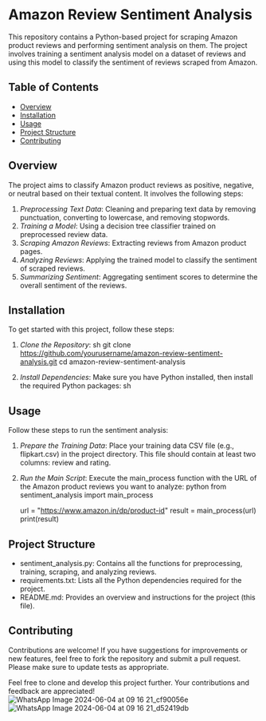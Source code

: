 # Amazon Review Sentiment Analysis

This repository contains a Python-based project for scraping Amazon product reviews and performing sentiment analysis on them. The project involves training a sentiment analysis model on a dataset of reviews and using this model to classify the sentiment of reviews scraped from Amazon.

## Table of Contents

- [Overview](#overview)
- [Installation](#installation)
- [Usage](#usage)
- [Project Structure](#project-structure)
- [Contributing](#contributing)

## Overview
The project aims to classify Amazon product reviews as positive, negative, or neutral based on their textual content. It involves the following steps:

1. *Preprocessing Text Data*: Cleaning and preparing text data by removing punctuation, converting to lowercase, and removing stopwords.
2. *Training a Model*: Using a decision tree classifier trained on preprocessed review data.
3. *Scraping Amazon Reviews*: Extracting reviews from Amazon product pages.
4. *Analyzing Reviews*: Applying the trained model to classify the sentiment of scraped reviews.
5. *Summarizing Sentiment*: Aggregating sentiment scores to determine the overall sentiment of the reviews.

## Installation

To get started with this project, follow these steps:

1. *Clone the Repository*:
    sh
    git clone https://github.com/yourusername/amazon-review-sentiment-analysis.git
    cd amazon-review-sentiment-analysis
    

2. *Install Dependencies*:
    Make sure you have Python installed, then install the required Python packages:
    sh
    
## Usage

Follow these steps to run the sentiment analysis:

1. *Prepare the Training Data*:
   Place your training data CSV file (e.g., flipkart.csv) in the project directory. This file should contain at least two columns: review and rating.

2. *Run the Main Script*:
   Execute the main_process function with the URL of the Amazon product reviews you want to analyze:
    python
    from sentiment_analysis import main_process

    url = "https://www.amazon.in/dp/product-id"
    result = main_process(url)
    print(result)
    

## Project Structure

- sentiment_analysis.py: Contains all the functions for preprocessing, training, scraping, and analyzing reviews.
- requirements.txt: Lists all the Python dependencies required for the project.
- README.md: Provides an overview and instructions for the project (this file).

## Contributing

Contributions are welcome! If you have suggestions for improvements or new features, feel free to fork the repository and submit a pull request. Please make sure to update tests as appropriate.

Feel free to clone and develop this project further. Your contributions and feedback are appreciated!
![WhatsApp Image 2024-06-04 at 09 16 21_cf90056e](https://github.com/Shanchana/Review-Sentiment-Analyzer/assets/137145340/f968f00b-7ce3-4187-a11e-cf297a146805)
![WhatsApp Image 2024-06-04 at 09 16 21_d52419db](https://github.com/Shanchana/Review-Sentiment-Analyzer/assets/137145340/dfd2f21b-1de4-4e64-b10b-264fa5a8b20a)
